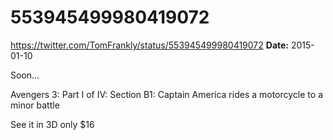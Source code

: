 # 553945499980419072
https://twitter.com/TomFrankly/status/553945499980419072
**Date:** 2015-01-10

Soon…

Avengers 3: Part I of IV: Section B1: Captain America rides a motorcycle to a minor battle

See it in 3D only $16
